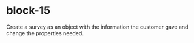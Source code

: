 # block-15
Create a survey as an object with the information the customer gave and change the properties needed.
